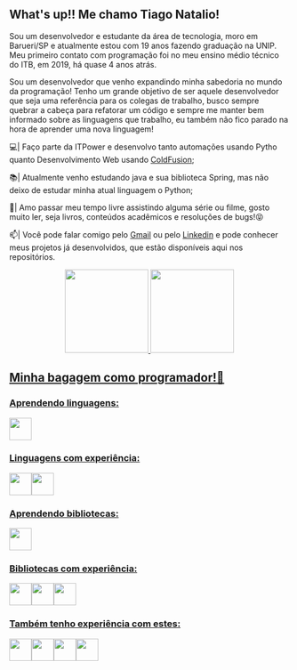 ## What's up!! Me chamo Tiago Natalio!

Sou um desenvolvedor e estudante da área de tecnologia, moro em Barueri/SP e atualmente estou com 19 anos fazendo graduação na UNIP. Meu primeiro contato com programação foi no meu ensino médio técnico do ITB, em 2019, há quase 4 anos atrás.

Sou um desenvolvedor que venho expandindo minha sabedoria no mundo da programação! Tenho um grande objetivo de ser aquele desenvolvedor que seja uma referência para os colegas de trabalho, busco sempre quebrar a cabeça para refatorar um código e sempre me manter bem informado sobre as linguagens que trabalho, eu também não fico parado na hora de aprender uma nova linguagem!

💻| Faço parte da ITPower e desenvolvo tanto automações usando Pytho quanto Desenvolvimento Web usando <a href="https://www.adobe.com/br/products/coldfusion-family.html">ColdFusion</a>;

📚| Atualmente venho estudando java e sua biblioteca Spring, mas não deixo de estudar minha atual linguagem o Python;

🎥| Amo passar meu tempo livre assistindo alguma série ou filme, gosto muito ler, seja livros, conteúdos acadêmicos e resoluções de bugs!😝

📫| Você pode falar comigo pelo <a href="mailto:tiagonatalio41@gmail.com">Gmail</a> ou pelo <a href="https://www.linkedin.com/in/TiagoNatalio/">Linkedin</a> e pode conhecer meus projetos já desenvolvidos, que estão disponíveis aqui nos repositórios.

<div align="center">
  <a href="https://github.com/TiagoNatalio">
  <img height="150em" src="https://github-readme-stats.vercel.app/api?username=TiagoNatalio&show_icons=true&theme=github_dark&include_all_commits=true&count_private=true"/>
  <img height="150em" src="https://github-readme-stats.vercel.app/api/top-langs/?username=TiagoNatalio&layout=compact&langs_count=7&theme=github_dark"/>
</div>
          
## Minha bagagem como programador!🤠
### Aprendendo linguagens:
<img src="https://cdn.jsdelivr.net/gh/devicons/devicon/icons/java/java-original-wordmark.svg" width="40" height="40"/>
          
### Linguagens com experiência:
<img src="https://cdn.jsdelivr.net/gh/devicons/devicon/icons/python/python-original.svg" width="40" height="40"/><img src="https://cdn.jsdelivr.net/gh/devicons/devicon/icons/javascript/javascript-original.svg" width="40" height="40" />

### Aprendendo bibliotecas:
<img src="https://cdn.jsdelivr.net/gh/devicons/devicon/icons/spring/spring-original.svg" width="40" height="40"/>

### Bibliotecas com experiência:
<img src="https://cdn.jsdelivr.net/gh/devicons/devicon/icons/bootstrap/bootstrap-original.svg" width="40" height="40"/><img src="https://cdn.jsdelivr.net/gh/devicons/devicon/icons/selenium/selenium-original.svg" width="40" height="40"/><img src="https://cdn.jsdelivr.net/gh/devicons/devicon/icons/pandas/pandas-original-wordmark.svg" width="40" height="40"/>

### Também tenho experiência com estes:
<img src="https://cdn.jsdelivr.net/gh/devicons/devicon/icons/html5/html5-original.svg" width="40" height="40"/><img src="https://cdn.jsdelivr.net/gh/devicons/devicon/icons/css3/css3-original.svg" width="40" height="40"/><img src="https://cdn.jsdelivr.net/gh/devicons/devicon/icons/mysql/mysql-plain-wordmark.svg" width="40" height="40"/><img src="https://cdn.jsdelivr.net/gh/devicons/devicon/icons/git/git-original.svg" width="40" height="40"/>
